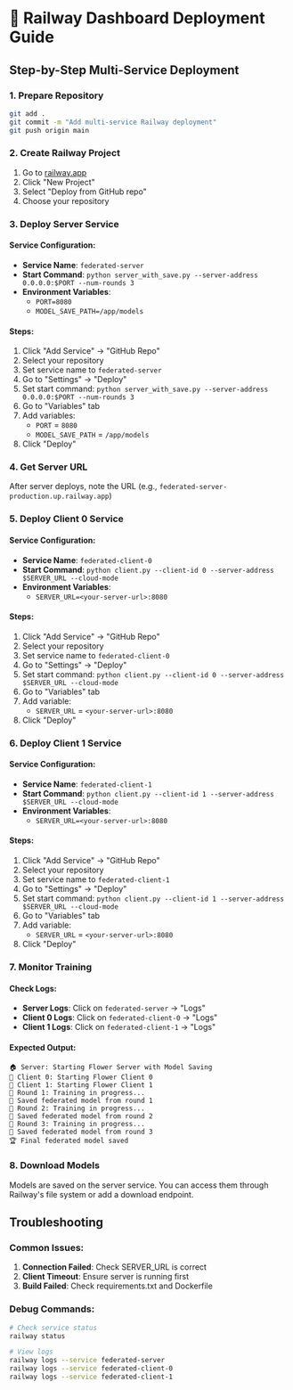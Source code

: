 # 🚂 Railway Dashboard Deployment Guide

## Step-by-Step Multi-Service Deployment

### 1. Prepare Repository
```bash
git add .
git commit -m "Add multi-service Railway deployment"
git push origin main
```

### 2. Create Railway Project
1. Go to [railway.app](https://railway.app)
2. Click "New Project"
3. Select "Deploy from GitHub repo"
4. Choose your repository

### 3. Deploy Server Service

#### Service Configuration:
- **Service Name**: `federated-server`
- **Start Command**: `python server_with_save.py --server-address 0.0.0.0:$PORT --num-rounds 3`
- **Environment Variables**:
  - `PORT=8080`
  - `MODEL_SAVE_PATH=/app/models`

#### Steps:
1. Click "Add Service" → "GitHub Repo"
2. Select your repository
3. Set service name to `federated-server`
4. Go to "Settings" → "Deploy"
5. Set start command: `python server_with_save.py --server-address 0.0.0.0:$PORT --num-rounds 3`
6. Go to "Variables" tab
7. Add variables:
   - `PORT` = `8080`
   - `MODEL_SAVE_PATH` = `/app/models`
8. Click "Deploy"

### 4. Get Server URL
After server deploys, note the URL (e.g., `federated-server-production.up.railway.app`)

### 5. Deploy Client 0 Service

#### Service Configuration:
- **Service Name**: `federated-client-0`
- **Start Command**: `python client.py --client-id 0 --server-address $SERVER_URL --cloud-mode`
- **Environment Variables**:
  - `SERVER_URL=<your-server-url>:8080`

#### Steps:
1. Click "Add Service" → "GitHub Repo"
2. Select your repository
3. Set service name to `federated-client-0`
4. Go to "Settings" → "Deploy"
5. Set start command: `python client.py --client-id 0 --server-address $SERVER_URL --cloud-mode`
6. Go to "Variables" tab
7. Add variable:
   - `SERVER_URL` = `<your-server-url>:8080`
8. Click "Deploy"

### 6. Deploy Client 1 Service

#### Service Configuration:
- **Service Name**: `federated-client-1`
- **Start Command**: `python client.py --client-id 1 --server-address $SERVER_URL --cloud-mode`
- **Environment Variables**:
  - `SERVER_URL=<your-server-url>:8080`

#### Steps:
1. Click "Add Service" → "GitHub Repo"
2. Select your repository
3. Set service name to `federated-client-1`
4. Go to "Settings" → "Deploy"
5. Set start command: `python client.py --client-id 1 --server-address $SERVER_URL --cloud-mode`
6. Go to "Variables" tab
7. Add variable:
   - `SERVER_URL` = `<your-server-url>:8080`
8. Click "Deploy"

### 7. Monitor Training

#### Check Logs:
- **Server Logs**: Click on `federated-server` → "Logs"
- **Client 0 Logs**: Click on `federated-client-0` → "Logs"
- **Client 1 Logs**: Click on `federated-client-1` → "Logs"

#### Expected Output:
```
🏠 Server: Starting Flower Server with Model Saving
👥 Client 0: Starting Flower Client 0
👥 Client 1: Starting Flower Client 1
🔄 Round 1: Training in progress...
💾 Saved federated model from round 1
🔄 Round 2: Training in progress...
💾 Saved federated model from round 2
🔄 Round 3: Training in progress...
💾 Saved federated model from round 3
🏆 Final federated model saved
```

### 8. Download Models
Models are saved on the server service. You can access them through Railway's file system or add a download endpoint.

## Troubleshooting

### Common Issues:
1. **Connection Failed**: Check SERVER_URL is correct
2. **Client Timeout**: Ensure server is running first
3. **Build Failed**: Check requirements.txt and Dockerfile

### Debug Commands:
```bash
# Check service status
railway status

# View logs
railway logs --service federated-server
railway logs --service federated-client-0
railway logs --service federated-client-1
```
